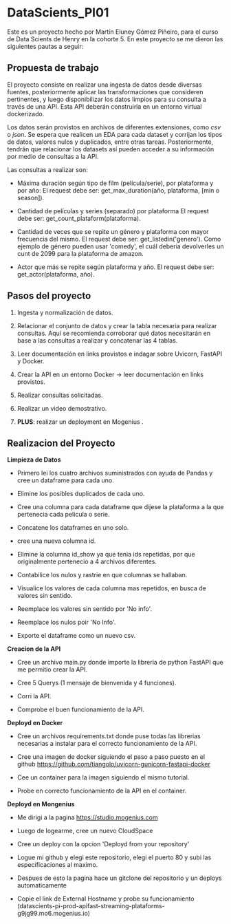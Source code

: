 # DataScients_PI01
Este es un proyecto hecho por Martín Eluney Gómez Piñeiro, para el curso de Data Scients de Henry en la cohorte 5.
En este proyecto se me dieron las siguientes pautas a seguir:

## **Propuesta de trabajo**

El proyecto consiste en realizar una ingesta de datos desde diversas fuentes, posteriormente aplicar las transformaciones que consideren pertinentes, y luego disponibilizar los datos limpios para su consulta a través de una API. Esta API deberán construirla en un entorno virtual dockerizado.

Los datos serán provistos en archivos de diferentes extensiones, como *csv* o *json*. Se espera que realicen un EDA para cada dataset y corrijan los tipos de datos, valores nulos y duplicados, entre otras tareas. Posteriormente, tendrán que relacionar los datasets así pueden acceder a su información por medio de consultas a la API.

Las consultas a realizar son:

+ Máxima duración según tipo de film (película/serie), por plataforma y por año:
    El request debe ser: get_max_duration(año, plataforma, [min o season]).

+ Cantidad de películas y series (separado) por plataforma
    El request debe ser: get_count_plataform(plataforma).  
  
+ Cantidad de veces que se repite un género y plataforma con mayor frecuencia del mismo.
    El request debe ser: get_listedin('genero').
    Como ejemplo de género pueden usar 'comedy', el cuál deberia devolverles un cunt de 2099 para la plataforma de amazon.

+ Actor que más se repite según plataforma y año.
  El request debe ser: get_actor(plataforma, año).

## **Pasos del proyecto**

1. Ingesta y normalización de datos.

2. Relacionar el conjunto de datos y crear la tabla necesaria para realizar consultas. Aquí se recomienda corroborar qué datos necesitarán en base a las consultas a realizar y concatenar las 4 tablas.

3. Leer documentación en links provistos e indagar sobre Uvicorn, FastAPI y Docker.

5. Crear la API en un entorno Docker → leer documentación en links provistos.

5. Realizar consultas solicitadas.

6. Realizar un video demostrativo.

7. **PLUS**: realizar un deployment en Mogenius .
  
  ## **Realizacion del Proyecto**
 **Limpieza de Datos**
 
 +  Primero lei los cuatro archivos suministrados con ayuda de Pandas y cree un dataframe para cada uno.
 
 +  Elimine los posibles duplicados de cada uno.
 
 +  Cree una columna para cada dataframe que dijese la plataforma a la que pertenecia cada pelicula o serie.
 
 +  Concatene los dataframes en uno solo.
 
 +  cree una nueva columna id.
  
 +  Elimine la columna id_show ya que tenia ids repetidas, por que originalmente pertenecio a 4 archivos diferentes.
  
 +  Contabilice los nulos y rastrie en que columnas se hallaban.
  
 +  Visualice los valores de cada columna mas repetidos, en busca de valores sin sentido.
  
 +  Reemplace los valores sin sentido por 'No info'.
  
 +  Reemplace los nulos poir 'No Info'.
   
 +  Exporte el dataframe como un nuevo csv.
 
 **Creacion de la API**
 
 +  Cree un archivo main.py donde importe la libreria de python FastAPI que me permitio crear la API.

 +  Cree 5 Querys (1 mensaje de bienvenida y 4 funciones).
 
 +  Corri la API.
 
 +  Comprobe el buen funcionamiento de la API.
 
 **Deployd en Docker**
 
 + Cree un archivos requirements.txt donde puse todas las librerias necesarias a instalar para el correcto funcionamiento de la API.
 
 + Cree una imagen de docker siguiendo el paso a paso puesto en el github https://github.com/tiangolo/uvicorn-gunicorn-fastapi-docker
 
 + Cee un container para la imagen siguiendo el mismo tutorial.
 
 + Probe en correcto funcionamiento de la API en el container.
 
 
**Deployd en Mongenius**

+ Me dirigi a la pagina https://studio.mogenius.com

+ Luego de logearme, cree un nuevo CloudSpace

+ Cree un deploy con la opcion 'Deployd from your repository' 

+ Logue mi github y elegi este repositorio, elegi el puerto 80 y subi las especificaciones al maximo.

+ Despues de esto la pagina hace un gitclone del repositorio y un deploys automaticamente

+ Copie el link de External Hostname y probe su funcionamiento (datascients-pi-prod-apifast-streaming-plataforms-g9jg99.mo6.mogenius.io)








 
